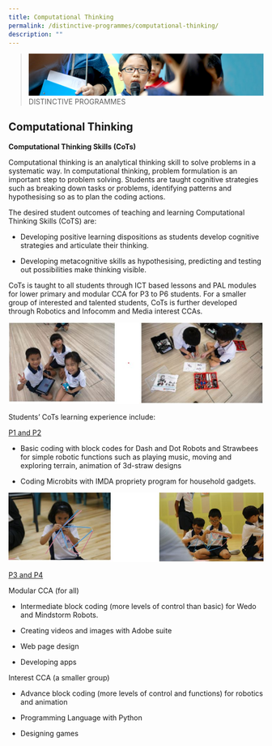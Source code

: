 ```yaml
---
title: Computational Thinking
permalink: /distinctive-programmes/computational-thinking/
description: ""
---
```

>![](/images/Distinctive%20Programmes/distinctive-programme_02.jpg)
>DISTINCTIVE PROGRAMMES

## Computational Thinking


**Computational Thinking Skills (CoTs)**

  

Computational thinking is an analytical thinking skill to solve problems in a systematic way. In computational thinking, problem formulation is an important step to problem solving. Students are taught cognitive strategies such as breaking down tasks or problems, identifying patterns and hypothesising so as to plan the coding actions.

  

The desired student outcomes of teaching and learning Computational Thinking Skills (CoTS) are:

  

*   Developing positive learning dispositions as students develop cognitive strategies and articulate their thinking.

*   Developing metacognitive skills as hypothesising, predicting and testing out possibilities make thinking visible.

  

CoTs is taught to all students through ICT based lessons and PAL modules for lower primary and modular CCA for P3 to P6 students. For a smaller group of interested and talented students, CoTs is further developed through Robotics and Infocomm and Media interest CCAs.

![](/images/Distinctive%20Programmes/Com%20Thinking%201.jpg)

Students’ CoTs learning experience include:  

  

<u>P1 and P2</u>

*   Basic coding with block codes for Dash and Dot Robots and Strawbees for simple robotic functions such as playing music, moving and exploring terrain, animation of 3d-straw designs

*   Coding Microbits with IMDA propriety program for household gadgets.

![](/images/Distinctive%20Programmes/Com%20Thinking%202.jpg)



<u>P3 and P4</u>

Modular CCA (for all)  

*   Intermediate block coding (more levels of control than basic) for Wedo and Mindstorm Robots.

*   Creating videos and images with Adobe suite

*   Web page design

*   Developing apps

  

Interest CCA (a smaller group)

*   Advance block coding (more levels of control and functions) for robotics and animation

*   Programming Language with Python

*   Designing games
